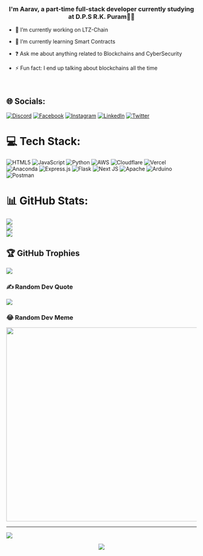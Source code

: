 ### <div align="center">I'm Aarav, a part-time full-stack developer currently studying at D.P.S R.K. Puram👨‍💻</div>  
  

- 🔭 I’m currently working on LTZ-Chain  
  

- 🌱 I’m currently learning Smart Contracts  
  

- ❓ Ask me about anything related to Blockchains and CyberSecurity  
  

- ⚡ Fun fact: I end up talking about blockchains all the time   
  

<br/>

## 🌐 Socials:
[![Discord](https://img.shields.io/badge/Discord-%237289DA.svg?logo=discord&logoColor=white)](htttps://discord.gg/https://discord.gg/9DSB6f3w) [![Facebook](https://img.shields.io/badge/Facebook-%231877F2.svg?logo=Facebook&logoColor=white)](https://facebook.com/aarav.dayal) [![Instagram](https://img.shields.io/badge/Instagram-%23E4405F.svg?logo=Instagram&logoColor=white)](https://instagram.com/lumatozer) [![LinkedIn](https://img.shields.io/badge/LinkedIn-%230077B5.svg?logo=linkedin&logoColor=white)](https://linkedin.com/in/aarav-dayal-a6495522a) [![Twitter](https://img.shields.io/badge/Twitter-%231DA1F2.svg?logo=Twitter&logoColor=white)](https://twitter.com/@LtzAarav) 

# 💻 Tech Stack:
![HTML5](https://img.shields.io/badge/html5-%23E34F26.svg?style=for-the-badge&logo=html5&logoColor=white) ![JavaScript](https://img.shields.io/badge/javascript-%23323330.svg?style=for-the-badge&logo=javascript&logoColor=%23F7DF1E) ![Python](https://img.shields.io/badge/python-3670A0?style=for-the-badge&logo=python&logoColor=ffdd54) ![AWS](https://img.shields.io/badge/AWS-%23FF9900.svg?style=for-the-badge&logo=amazon-aws&logoColor=white) ![Cloudflare](https://img.shields.io/badge/Cloudflare-F38020?style=for-the-badge&logo=Cloudflare&logoColor=white) ![Vercel](https://img.shields.io/badge/vercel-%23000000.svg?style=for-the-badge&logo=vercel&logoColor=white) ![Anaconda](https://img.shields.io/badge/Anaconda-%2344A833.svg?style=for-the-badge&logo=anaconda&logoColor=white) ![Express.js](https://img.shields.io/badge/express.js-%23404d59.svg?style=for-the-badge&logo=express&logoColor=%2361DAFB) ![Flask](https://img.shields.io/badge/flask-%23000.svg?style=for-the-badge&logo=flask&logoColor=white) ![Next JS](https://img.shields.io/badge/Next-black?style=for-the-badge&logo=next.js&logoColor=white) ![Apache](https://img.shields.io/badge/apache-%23D42029.svg?style=for-the-badge&logo=apache&logoColor=white) ![Arduino](https://img.shields.io/badge/-Arduino-00979D?style=for-the-badge&logo=Arduino&logoColor=white) ![Postman](https://img.shields.io/badge/Postman-FF6C37?style=for-the-badge&logo=postman&logoColor=white)

# 📊 GitHub Stats:
![](https://github-readme-stats.vercel.app/api?username=aludayalu&theme=nightowl&hide_border=false&include_all_commits=false&count_private=false)<br/>
![](https://github-readme-streak-stats.herokuapp.com/?user=aludayalu&theme=nightowl&hide_border=false)<br/>
![](https://github-readme-stats.vercel.app/api/top-langs/?username=aludayalu&theme=nightowl&hide_border=false&include_all_commits=false&count_private=false&layout=compact)

## 🏆 GitHub Trophies
![](https://github-profile-trophy.vercel.app/?username=aludayalu&theme=radical&no-frame=false&no-bg=true&margin-w=4)

### ✍️ Random Dev Quote
![](https://quotes-github-readme.vercel.app/api?type=horizontal&theme=radical)

### 😂 Random Dev Meme
<img src="https://random-memer.herokuapp.com/" width="512px"/>

---
[![](https://visitcount.itsvg.in/api?id=aludayalu&icon=0&color=0)](https://visitcount.itsvg.in)
<div align="center"><img src="https://spotify-github-profile.vercel.app/api/view?uid=31zx2gnz55qjxeo4d4vsb7e5in5m&cover_image=true&theme=default" /></div>  


